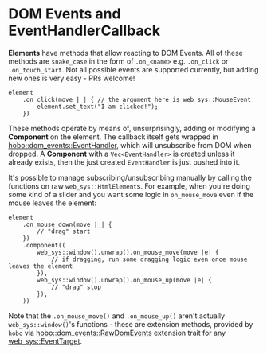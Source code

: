 # DOM Events and EventHandlerCallback

**Elements** have methods that allow reacting to DOM Events. All of these methods are `snake_case` in the form of `.on_<name>` e.g. `.on_click` or `.on_touch_start`. Not all possible events are supported currently, but adding new ones is very easy - PRs welcome!

```rust,noplaypen
element
    .on_click(move |_| { // the argument here is web_sys::MouseEvent
        element.set_text("I am clicked!");
    })
```

These methods operate by means of, unsurprisingly, adding or modifying a **Component** on the element. The callback itself gets wrapped in [hobo::dom_events::EventHandler](https://docs.rs/hobo/latest/hobo/dom_events/struct.EventHandler.html), which will unsubscribe from DOM when dropped. A **Component** with a `Vec<EventHandler>` is created unless it already exists, then the just created `EventHandler` is just pushed into it.    

It's possible to manage subscribing/unsubscribing manually by calling the functions on raw `web_sys::HtmlElement`s. For example, when you're doing some kind of a slider and you want some logic in `on_mouse_move` even if the mouse leaves the element:

```rust,noplaypen
element
    .on_mouse_down(move |_| {
        // "drag" start
    })
    .component((
        web_sys::window().unwrap().on_mouse_move(move |e| {
            // if dragging, run some dragging logic even once mouse leaves the element
        }),
        web_sys::window().unwrap().on_mouse_up(move |e| {
            // "drag" stop
        }),
    ))
```

Note that the `.on_mouse_move()` and `.on_mouse_up()` aren't actually `web_sys::window()`'s functions - these are extension methods, provided by `hobo` via [hobo::dom_events::RawDomEvents](https://docs.rs/hobo/latest/hobo/dom_events/trait.RawDomEvents.html) extension trait for any [web_sys::EventTarget](https://docs.rs/web-sys/latest/web_sys/struct.EventTarget.html).
